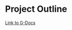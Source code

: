 # Project Outline 

[Link to G-Docs](https://docs.google.com/document/d/1WE4ebzvbc31gTfx3sJxnpKygF7dRTWr-EfOEeyez06A/edit?usp=sharing)
